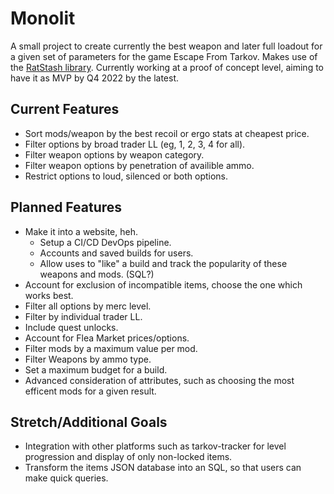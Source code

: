 # Monolit
A small project to create currently the best weapon and later full loadout for a given set of parameters for the game Escape From Tarkov. Makes use of the [RatStash library](https://github.com/RatScanner/RatStash). Currently working at a proof of concept level, aiming to have it as MVP by Q4 2022 by the latest.

## Current Features
- Sort mods/weapon by the best recoil or ergo stats at cheapest price.
- Filter options by broad trader LL (eg, 1, 2, 3, 4 for all).
- Filter weapon options by weapon category.
- Filter weapon options by penetration of availible ammo.
- Restrict options to loud, silenced or both options.

## Planned Features
- Make it into a website, heh.
  + Setup a CI/CD DevOps pipeline.
  + Accounts and saved builds for users.
  + Allow uses to "like" a build and track the popularity of these weapons and mods. (SQL?)
- Account for exclusion of incompatible items, choose the one which works best.
- Filter all options by merc level.
- Filter by individual trader LL.
- Include quest unlocks.
- Account for Flea Market prices/options.
- Filter mods by a maximum value per mod.
- Filter Weapons by ammo type.
- Set a maximum budget for a build.
- Advanced consideration of attributes, such as choosing the most efficent mods for a given result.

## Stretch/Additional Goals
- Integration with other platforms such as tarkov-tracker for level progression and display of only non-locked items.
- Transform the items JSON database into an SQL, so that users can make quick queries.
